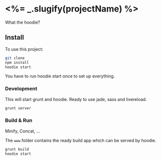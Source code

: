 # <%= _.slugify(projectName) %>

What the hoodie?

## Install

To use this project:

```bash
git clone
npm install
hoodie start
```

You have to run hoodie start once to set up everything.

### Development

This will start grunt and hoodie. Ready to use jade, sass and livereload.

```bash
grunt server
```

### Build & Run

Minify, Concat, …

The `www` folder contains the ready build app which can be served by hoodie.

```bash
grunt build
hoodie start
```
